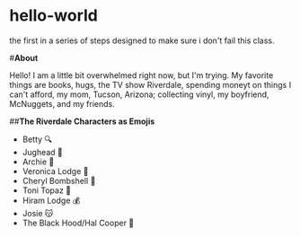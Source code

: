 # hello-world
the first in a series of steps designed to make sure i don't fail this class.

#**About**

Hello! I am a little bit overwhelmed right now, but I'm trying. My favorite things are books, hugs, the TV show Riverdale, spending moneyt on things I can't afford, my mom, Tucson, Arizona; collecting vinyl, my boyfriend, McNuggets, and my friends.

##**The Riverdale Characters as Emojis**
* Betty :mag:
* Jughead :crown:
* Archie :dog:
* Veronica Lodge :lipstick:
* Cheryl Bombshell :cherries:
* Toni Topaz :snake:
* Hiram Lodge :moneybag:
* Josie :kissing_cat:
* The Black Hood/Hal Cooper :gun:
